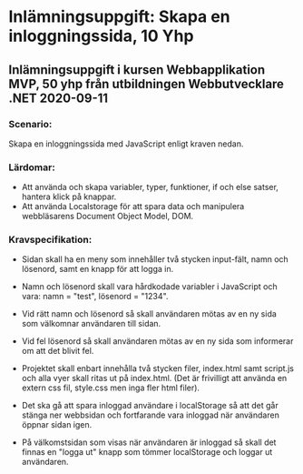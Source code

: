 # Inlämningsuppgift: Skapa en inloggningssida, 10 Yhp
## Inlämningsuppgift i kursen Webbapplikation MVP, 50 yhp från utbildningen Webbutvecklare .NET 2020-09-11 

### Scenario: 
Skapa en inloggningssida med JavaScript enligt kraven nedan.

### Lärdomar: 
* Att använda och skapa variabler, typer, funktioner, if och else satser, hantera klick på knappar. 
* Att använda Localstorage för att spara data och manipulera webbläsarens Document Object Model, DOM.

### Kravspecifikation:
* Sidan skall ha en meny som innehåller två stycken input-fält, namn och lösenord, samt en knapp för att logga in.

* Namn och lösenord skall vara hårdkodade variabler i JavaScript och vara: namn = "test", lösenord = "1234".

* Vid rätt namn och lösenord så skall användaren mötas av en ny sida som välkomnar användaren till sidan.

* Vid fel lösenord så skall användaren mötas av en ny sida som informerar om att det blivit fel.

* Projektet skall enbart innehålla två stycken filer, index.html samt script.js och alla vyer skall ritas ut på index.html. (Det är frivilligt att använda en extern css fil, style.css men inga fler html filer).

* Det ska gå att spara inloggad användare i localStorage så att det går stänga ner webbsidan och fortfarande vara inloggad när användaren öppnar sidan igen.

* På välkomstsidan som visas när användaren är inloggad så skall det finnas en "logga ut" knapp som tömmer localStorage och loggar ut användaren.